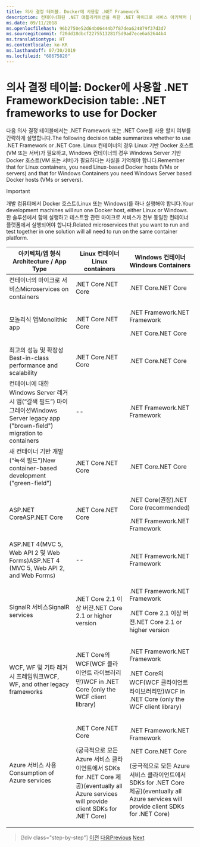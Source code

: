 ```yaml
---
title: 의사 결정 테이블. Docker에 사용할 .NET Framework
description: 컨테이너화된 .NET 애플리케이션을 위한 .NET 마이크로 서비스 아키텍처 | 의사 결정 테이블, Docker에 사용할 .NET Framework
ms.date: 09/11/2018
ms.openlocfilehash: 96b2750e52d64b06444b7f87dea624879f37d3d7
ms.sourcegitcommit: f20dd18dbcf2275513281f5d9ad7ece6a62644b4
ms.translationtype: HT
ms.contentlocale: ko-KR
ms.lasthandoff: 07/30/2019
ms.locfileid: "68675820"
---
```

# <a name="decision-table-net-frameworks-to-use-for-docker"></a><span data-ttu-id="39603-104">의사 결정 테이블: Docker에 사용할 .NET Framework</span><span class="sxs-lookup"><span data-stu-id="39603-104">Decision table: .NET frameworks to use for Docker</span></span>

<span data-ttu-id="39603-105">다음 의사 결정 테이블에서는 .NET Framework 또는 .NET Core를 사용 할지 여부를 간략하게 설명합니다.</span><span class="sxs-lookup"><span data-stu-id="39603-105">The following decision table summarizes whether to use .NET Framework or .NET Core.</span></span> <span data-ttu-id="39603-106">Linux 컨테이너의 경우 Linux 기반 Docker 호스트(VM 또는 서버)가 필요하고, Windows 컨테이너의 경우 Windows Server 기반 Docker 호스트(VM 또는 서버)가 필요하다는 사실을 기억해야 합니다.</span><span class="sxs-lookup"><span data-stu-id="39603-106">Remember that for Linux containers, you need Linux-based Docker hosts (VMs or servers) and that for Windows Containers you need Windows Server based Docker hosts (VMs or servers).</span></span>

> [!IMPORTANT]
> <span data-ttu-id="39603-107">개발 컴퓨터에서 Docker 호스트(Linux 또는 Windows)를 하나 실행해야 합니다.</span><span class="sxs-lookup"><span data-stu-id="39603-107">Your development machines will run one Docker host, either Linux or Windows.</span></span> <span data-ttu-id="39603-108">한 솔루션에서 함께 실행하고 테스트할 관련 마이크로 서비스가 전부 동일한 컨테이너 플랫폼에서 실행되어야 합니다.</span><span class="sxs-lookup"><span data-stu-id="39603-108">Related microservices that you want to run and test together in one solution will all need to run on the same container platform.</span></span>

<table>
<thead>
<tr class="header">
<th><span data-ttu-id="39603-109"><strong>아키텍처/앱 형식</strong></span><span class="sxs-lookup"><span data-stu-id="39603-109"><strong>Architecture / App Type</strong></span></span></th>
<th><span data-ttu-id="39603-110"><strong>Linux 컨테이너</strong></span><span class="sxs-lookup"><span data-stu-id="39603-110"><strong>Linux containers</strong></span></span></th>
<th><span data-ttu-id="39603-111"><strong>Windows 컨테이너</strong></span><span class="sxs-lookup"><span data-stu-id="39603-111"><strong>Windows Containers</strong></span></span></th>
</tr>
</thead>
<tbody>
<tr class="odd">
<td><span data-ttu-id="39603-112">컨테이너의 마이크로 서비스</span><span class="sxs-lookup"><span data-stu-id="39603-112">Microservices on containers</span></span></td>
<td><span data-ttu-id="39603-113">.NET Core</span><span class="sxs-lookup"><span data-stu-id="39603-113">.NET Core</span></span></td>
<td><span data-ttu-id="39603-114">.NET Core</span><span class="sxs-lookup"><span data-stu-id="39603-114">.NET Core</span></span></td>
</tr>
<tr class="even">
<td><span data-ttu-id="39603-115">모놀리식 앱</span><span class="sxs-lookup"><span data-stu-id="39603-115">Monolithic app</span></span></td>
<td><span data-ttu-id="39603-116">.NET Core</span><span class="sxs-lookup"><span data-stu-id="39603-116">.NET Core</span></span></td>
<td><p><span data-ttu-id="39603-117">.NET Framework</span><span class="sxs-lookup"><span data-stu-id="39603-117">.NET Framework</span></span></p>
<p><span data-ttu-id="39603-118">.NET Core</span><span class="sxs-lookup"><span data-stu-id="39603-118">.NET Core</span></span></p></td>
</tr>
<tr class="odd">
<td><span data-ttu-id="39603-119">최고의 성능 및 확장성</span><span class="sxs-lookup"><span data-stu-id="39603-119">Best-in-class performance and scalability</span></span></td>
<td><span data-ttu-id="39603-120">.NET Core</span><span class="sxs-lookup"><span data-stu-id="39603-120">.NET Core</span></span></td>
<td><span data-ttu-id="39603-121">.NET Core</span><span class="sxs-lookup"><span data-stu-id="39603-121">.NET Core</span></span></td>
</tr>
<tr class="even">
<td><span data-ttu-id="39603-122">컨테이너에 대한 Windows Server 레거시 앱(“갈색 필드”) 마이그레이션</span><span class="sxs-lookup"><span data-stu-id="39603-122">Windows Server legacy app ("brown-field") migration to containers</span></span></td>
<td>--</td>
<td><span data-ttu-id="39603-123">.NET Framework</span><span class="sxs-lookup"><span data-stu-id="39603-123">.NET Framework</span></span></td>
</tr>
<tr class="odd">
<td><span data-ttu-id="39603-124">새 컨테이너 기반 개발(“녹색 필드”)</span><span class="sxs-lookup"><span data-stu-id="39603-124">New container-based development ("green-field")</span></span></td>
<td><span data-ttu-id="39603-125">.NET Core</span><span class="sxs-lookup"><span data-stu-id="39603-125">.NET Core</span></span></td>
<td><span data-ttu-id="39603-126">.NET Core</span><span class="sxs-lookup"><span data-stu-id="39603-126">.NET Core</span></span></td>
</tr>
<tr class="even">
<td><span data-ttu-id="39603-127">ASP.NET Core</span><span class="sxs-lookup"><span data-stu-id="39603-127">ASP.NET Core</span></span></td>
<td><span data-ttu-id="39603-128">.NET Core</span><span class="sxs-lookup"><span data-stu-id="39603-128">.NET Core</span></span></td>
<td><p><span data-ttu-id="39603-129">.NET Core(권장)</span><span class="sxs-lookup"><span data-stu-id="39603-129">.NET Core (recommended)</span></span></p>
<p><span data-ttu-id="39603-130">.NET Framework</span><span class="sxs-lookup"><span data-stu-id="39603-130">.NET Framework</span></span></p></td>
</tr>
<tr class="odd">
<td><span data-ttu-id="39603-131">ASP.NET 4(MVC 5, Web API 2 및 Web Forms)</span><span class="sxs-lookup"><span data-stu-id="39603-131">ASP.NET 4 (MVC 5, Web API 2, and Web Forms)</span></span></td>
<td>--</td>
<td><span data-ttu-id="39603-132">.NET Framework</span><span class="sxs-lookup"><span data-stu-id="39603-132">.NET Framework</span></span></td>
</tr>
<tr class="even">
<td><span data-ttu-id="39603-133">SignalR 서비스</span><span class="sxs-lookup"><span data-stu-id="39603-133">SignalR services</span></span></td>
<td><span data-ttu-id="39603-134">.NET Core 2.1 이상 버전</span><span class="sxs-lookup"><span data-stu-id="39603-134">.NET Core 2.1 or higher version</span></span></td>
<td><p><span data-ttu-id="39603-135">.NET Framework</span><span class="sxs-lookup"><span data-stu-id="39603-135">.NET Framework</span></span></p>
<p><span data-ttu-id="39603-136">.NET Core 2.1 이상 버전</span><span class="sxs-lookup"><span data-stu-id="39603-136">.NET Core 2.1 or higher version</span></span></p></td>
</tr>
<tr class="odd">
<td><span data-ttu-id="39603-137">WCF, WF 및 기타 레거시 프레임워크</span><span class="sxs-lookup"><span data-stu-id="39603-137">WCF, WF, and other legacy frameworks</span></span></td>
<td><span data-ttu-id="39603-138">.NET Core의 WCF(WCF 클라이언트 라이브러리만)</span><span class="sxs-lookup"><span data-stu-id="39603-138">WCF in .NET Core (only the WCF client library)</span></span></td>
<td><p><span data-ttu-id="39603-139">.NET Framework</span><span class="sxs-lookup"><span data-stu-id="39603-139">.NET Framework</span></span></p>
<p><span data-ttu-id="39603-140">.NET Core의 WCF(WCF 클라이언트 라이브러리만)</span><span class="sxs-lookup"><span data-stu-id="39603-140">WCF in .NET Core (only the WCF client library)</span></span></p></td>
</tr>
<tr class="even">
<td><span data-ttu-id="39603-141">Azure 서비스 사용</span><span class="sxs-lookup"><span data-stu-id="39603-141">Consumption of Azure services</span></span></td>
<td><p><span data-ttu-id="39603-142">.NET Core</span><span class="sxs-lookup"><span data-stu-id="39603-142">.NET Core</span></span></p>
<p><span data-ttu-id="39603-143">(궁극적으로 모든 Azure 서비스 클라이언트에서 SDKs for .NET Core 제공)</span><span class="sxs-lookup"><span data-stu-id="39603-143">(eventually all Azure services will provide client SDKs for .NET Core)</span></span></p></td>
<td><p><span data-ttu-id="39603-144">.NET Framework</span><span class="sxs-lookup"><span data-stu-id="39603-144">.NET Framework</span></span></p>
<p><span data-ttu-id="39603-145">.NET Core</span><span class="sxs-lookup"><span data-stu-id="39603-145">.NET Core</span></span></p>
<p><span data-ttu-id="39603-146">(궁극적으로 모든 Azure 서비스 클라이언트에서 SDKs for .NET Core 제공)</span><span class="sxs-lookup"><span data-stu-id="39603-146">(eventually all Azure services will provide client SDKs for .NET Core)</span></span></p></td>
</tr>
</tbody>
</table>

>[!div class="step-by-step"]
><span data-ttu-id="39603-147">[이전](net-framework-container-scenarios.md)
>[다음](net-container-os-targets.md)</span><span class="sxs-lookup"><span data-stu-id="39603-147">[Previous](net-framework-container-scenarios.md)
[Next](net-container-os-targets.md)</span></span>
